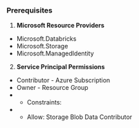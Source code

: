 ### Prerequisites

1. **Microsoft Resource Providers**
- Microsoft.Databricks
- Microsoft.Storage
- Microsoft.ManagedIdentity

2. **Service Principal Permissions**
- Contributor - Azure Subscription
- Owner - Resource Group
- - Constraints:
- - Allow: Storage Blob Data Contributor